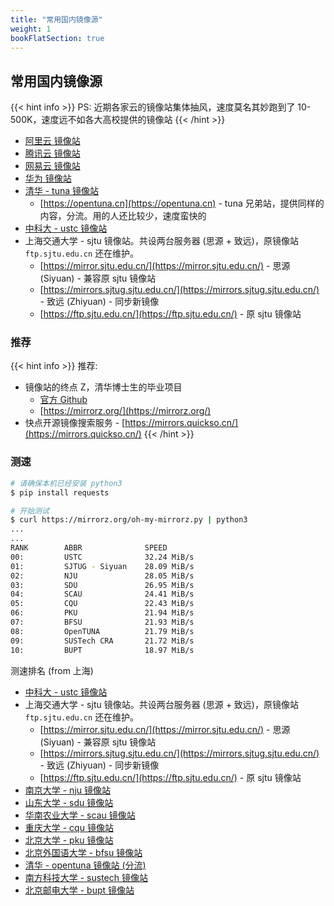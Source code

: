 ```yaml
---
title: "常用国内镜像源"
weight: 1
bookFlatSection: true
---
```


## 常用国内镜像源

{{< hint info >}}
PS: 近期各家云的镜像站集体抽风，速度莫名其妙跑到了 10-500K，速度远不如各大高校提供的镜像站
{{< /hint >}}

* [阿里云 镜像站](https://developer.aliyun.com/mirror/)
* [腾讯云 镜像站](https://mirrors.cloud.tencent.com/)
* [网易云 镜像站](https://mirrors.163.com/)
* [华为 镜像站](https://mirrors.huaweicloud.com/home)
* [清华 - tuna 镜像站](https://mirrors.tuna.tsinghua.edu.cn/)
    - [https://opentuna.cn](https://opentuna.cn) - tuna 兄弟站，提供同样的内容，分流。用的人还比较少，速度蛮快的
* [中科大 - ustc 镜像站](https://mirrors.ustc.edu.cn/)
* 上海交通大学 - sjtu 镜像站。共设两台服务器 (思源 + 致远)，原镜像站 `ftp.sjtu.edu.cn` 还在维护。
    - [https://mirror.sjtu.edu.cn/](https://mirror.sjtu.edu.cn/) - 思源 (Siyuan) - 兼容原 sjtu 镜像站
    - [https://mirrors.sjtug.sjtu.edu.cn/](https://mirrors.sjtug.sjtu.edu.cn/) - 致远 (Zhiyuan) - 同步新镜像
    - [https://ftp.sjtu.edu.cn/](https://ftp.sjtu.edu.cn/) - 原 sjtu 镜像站

### 推荐

{{< hint info >}}
推荐:
* 镜像站的终点 Z，清华博士生的毕业项目
  - [官方 Github](https://github.com/mirrorz-org)
  - [https://mirrorz.org/](https://mirrorz.org/)
* 快点开源镜像搜索服务 - [https://mirrors.quickso.cn/](https://mirrors.quickso.cn/)
{{< /hint >}}

### 测速

```bash
# 请确保本机已经安装 python3
$ pip install requests

# 开始测试
$ curl https://mirrorz.org/oh-my-mirrorz.py | python3
...
...
RANK        ABBR              SPEED
00:         USTC              32.24 MiB/s
01:         SJTUG - Siyuan    28.09 MiB/s
02:         NJU               28.05 MiB/s
03:         SDU               26.95 MiB/s
04:         SCAU              24.41 MiB/s
05:         CQU               22.43 MiB/s
06:         PKU               21.94 MiB/s
07:         BFSU              21.93 MiB/s
08:         OpenTUNA          21.79 MiB/s
09:         SUSTech CRA       21.72 MiB/s
10:         BUPT              18.97 MiB/s
```

测速排名 (from 上海)

* [中科大 - ustc 镜像站](https://mirrors.ustc.edu.cn/)
* 上海交通大学 - sjtu 镜像站。共设两台服务器 (思源 + 致远)，原镜像站 `ftp.sjtu.edu.cn` 还在维护。
    - [https://mirror.sjtu.edu.cn/](https://mirror.sjtu.edu.cn/) - 思源 (Siyuan) - 兼容原 sjtu 镜像站
    - [https://mirrors.sjtug.sjtu.edu.cn/](https://mirrors.sjtug.sjtu.edu.cn/) - 致远 (Zhiyuan) - 同步新镜像
    - [https://ftp.sjtu.edu.cn/](https://ftp.sjtu.edu.cn/) - 原 sjtu 镜像站
* [南京大学 - nju 镜像站](https://mirrors.nju.edu.cn/)
* [山东大学 - sdu 镜像站](https://mirrors.sdu.edu.cn/#/mirror)
* [华南农业大学 - scau 镜像站](https://mirrors.scau.edu.cn/)
* [重庆大学 - cqu 镜像站](https://mirrors.cqu.edu.cn/)
* [北京大学 - pku 镜像站](https://mirrors.pku.edu.cn/Mirrors)
* [北京外国语大学 - bfsu 镜像站](https://mirrors.bfsu.edu.cn/)
* [清华 - opentuna 镜像站 (分流)](https://opentuna.cn)
* [南方科技大学 - sustech 镜像站](https://mirrors.sustech.edu.cn/)
* [北京邮电大学 - bupt 镜像站](https://mirrors.bupt.edu.cn/)